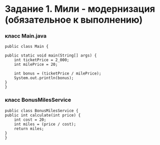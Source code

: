 # Задание 1. Мили - модернизация (обязательное к выполнению)
### класс Main.java
    public class Main {

    public static void main(String[] args) {
        int ticketPrice = 2_000;
        int milePrice = 20;

        int bonus = (ticketPrice / milePrice);
        System.out.println(bonus);
    }
    }

### класс BonusMilesService

    public class BonusMilesService {
    public int calculate(int price) {
        int cost = 20;
        int miles = (price / cost);
        return miles;
    }
    }

